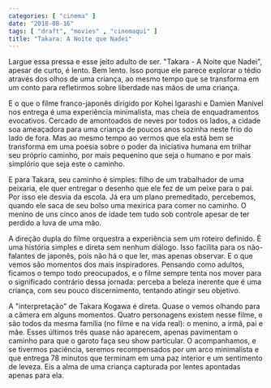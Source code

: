 ```yaml
---
categories: [ "cinema" ]
date: "2018-08-16"
tags: [ "draft", "movies" , "cinemaqui" ]
title: "Takara: A Noite que Nadei"
---
```

Largue essa pressa e esse jeito adulto de ser. "Takara - A Noite que
Nadei", apesar de curto, é lento. Bem lento. Isso porque ele parece
explorar o tédio através dos olhos de uma criança, ao mesmo tempo que
se transforma em um conto para refletirmos sobre liberdade nas mãos de
uma criança.

E o que o filme franco-japonês dirigido por Kohei Igarashi e Damien
Manivel nos entrega é uma experiência minimalista, mas cheia de
enquadramentos evocativos. Cercado de amontoados de neves por todos os
lados, a cidade soa ameaçadora para uma criança de poucos anos sozinha
neste frio do lado de fora. Mas ao mesmo tempo ao vermos que ela está
bem se transforma em uma poesia sobre o poder da iniciativa humana em
trilhar seu próprio caminho, por mais pequenino que seja o humano e
por mais simplório que seja este o caminho.

E para Takara, seu caminho é simples: filho de um trabalhador de uma
peixaria, ele quer entregar o desenho que ele fez de um peixe para
o pai. Por isso ele desvia da escola. Já era um plano premeditado,
percebemos, quando ele saca de seu bolso uma mexirica para comer no
caminho. O menino de uns cinco anos de idade tem tudo sob controle apesar
de ter perdido a luva de uma mão.

A direção dupla do filme orquestra a experiência sem um roteiro
definido. É uma história simples e direta sem nenhum diálogo. Isso
facilita para os não-falantes de japonês, pois não há o que
ler, mas apenas observar. E o que vemos são momentos dos mais
inspiradores. Pensando como adultos, ficamos o tempo todo preocupados,
e o filme sempre tenta nos mover para o significado contrário dessa
jornada: perceba a beleza inerente que é uma criança, com seu pouco
discernimento, tentando atingir seu objetivo.

A "interpretação" de Takara Kogawa é direta. Quase o vemos olhando para
a câmera em alguns momentos. Quatro personagens existem nesse filme, e
são todos da mesma família (no filme e na vida real): o menino, a irmã,
pai e mãe. Esses últimos três quase não aparecem, apenas pavimentam
o caminho para que o garoto faça seu show particular. O acompanhamos,
e se tivermos paciência, seremos recompensados por um arco minimalista e
que entrega 78 minutos que terminam em uma paz interior e um sentimento
de leveza. Eis a alma de uma criança capturada por lentes apontadas
apenas para ela.
